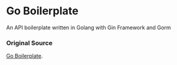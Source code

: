 # Go Boilerplate
An API boilerplate written in Golang with Gin Framework and Gorm 
### Original Source
[Go Boilerplate](https://github.com/akmamun/gin-boilerplate#configuration-manage).
